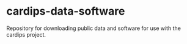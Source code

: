 # cardips-data-software
Repository for downloading public data and software for use with the cardips project.
